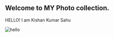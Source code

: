 ## Welcome to MY Photo  collection.

HELLO!   I am Kishan Kumar Sahu 



![hello](https://github.com/kishankumarsahu/photos/blob/bb20cdc19115149d6153a015c81392a3c2d34d96/1617281985681-01.jpeg)



